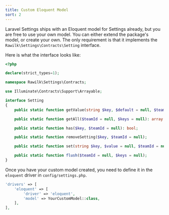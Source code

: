 ```yaml
---
title: Custom Eloquent Model
sort: 2
---
```


Laravel Settings ships with an Eloquent model for Settings already, but you are free to use your own model. You can either extend
the package's model, or create your own. The only requirement is that it implements the `Rawilk\Settings\Contracts\Setting` interface.

Here is what the interface looks like:

```php
<?php

declare(strict_types=1);

namespace Rawilk\Settings\Contracts;

use Illuminate\Contracts\Support\Arrayable;

interface Setting
{
    public static function getValue(string $key, $default = null, $teamId = null);

    public static function getAll($teamId = null, $keys = null): array|Arrayable;

    public static function has($key, $teamId = null): bool;

    public static function removeSetting($key, $teamId = null);

    public static function set(string $key, $value = null, $teamId = null);

    public static function flush($teamId = null, $keys = null);
}
```

Once you have your custom model created, you need to define it in the `eloquent` driver in `config/settings.php`.

```php
'drivers' => [
    'eloquent' => [
        'driver' => 'eloquent',
        'model' => YourCustomModel::class,
    ],
],
```
